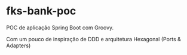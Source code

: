 # fks-bank-poc
POC de aplicação Spring Boot com Groovy.

Com um pouco de inspiração de DDD e arquitetura Hexagonal (Ports & Adapters)
